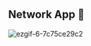 ## Network App 🔗

![ezgif-6-7c75ce29c2](https://github.com/qooqookeke/NetworkApp/assets/151480658/742d23b0-2582-428b-8b8a-3cf2d6a76dc9)

